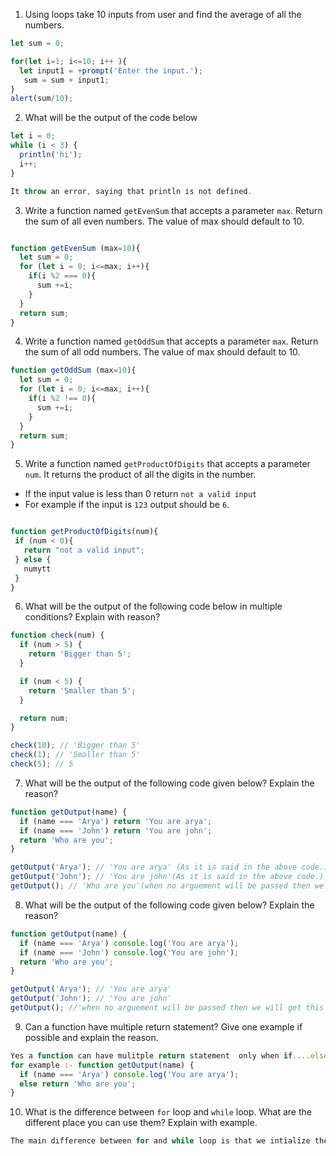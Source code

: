 1. Using loops take 10 inputs from user and find the average of all the numbers.
```js
let sum = 0;

for(let i=1; i<=10; i++ ){
  let input1 = +prompt('Enter the input.');
   sum = sum + input1;
} 
alert(sum/10);

```

2. What will be the output of the code below

```js
let i = 0;
while (i < 3) {
  println('hi');
  i++;
}
```
```js
It throw an error, saying that println is not defined.
```


3. Write a function named `getEvenSum` that accepts a parameter `max`. Return the sum of all even numbers. The value of max should default to 10.

```js

function getEvenSum (max=10){
  let sum = 0;
  for (let i = 0; i<=max; i++){
    if(i %2 === 0){
      sum +=i;
    }
  }
  return sum;
}

```

4. Write a function named `getOddSum` that accepts a parameter `max`. Return the sum of all odd numbers. The value of max should default to 10.

```js
function getOddSum (max=10){
  let sum = 0;
  for (let i = 0; i<=max; i++){
    if(i %2 !== 0){
      sum +=i;
    }
  }
  return sum;
}

```

5. Write a function named `getProductOfDigits` that accepts a parameter `num`. It returns the product of all the digits in the number.

- If the input value is less than 0 return `not a valid input`
- For example if the input is `123` output should be `6`.

```js

function getProductOfDigits(num){
 if (num < 0){
   return "not a valid input";
 } else {
   numytt 
 }
} 

```

6. What will be the output of the following code below in multiple conditions? Explain with reason?

```js
function check(num) {
  if (num > 5) {
    return 'Bigger than 5';
  }

  if (num < 5) {
    return 'Smaller than 5';
  }

  return num;
}

check(10); // 'Bigger than 5'
check(1); // 'Smaller than 5'
check(5); // 5
```

7. What will be the output of the following code given below? Explain the reason?

```js
function getOutput(name) {
  if (name === 'Arya') return 'You are arya';
  if (name === 'John') return 'You are john';
  return 'Who are you';
}

getOutput('Arya'); // 'You are arya' (As it is said in the above code.)
getOutput('John'); // 'You are john'(As it is said in the above code.)
getOutput(); // 'Who are you'(when no arguement will be passed then we will get this in the output.)
```

8. What will be the output of the following code given below? Explain the reason?

```js
function getOutput(name) {
  if (name === 'Arya') console.log('You are arya');
  if (name === 'John') console.log('You are john');
  return 'Who are you';
}

getOutput('Arya'); // 'You are arya'
getOutput('John'); // 'You are john'
getOutput(); //'when no arguement will be passed then we will get this in the output.'
```

9. Can a function have multiple return statement? Give one example if possible and explain the reason.

```js
Yes a function can have mulitple return statement  only when if....else or switch condition is used.
for example :- function getOutput(name) {
  if (name === 'Arya') console.log('You are arya');
  else return 'Who are you';
}
```

10. What is the difference between `for` loop and `while` loop. What are the different place you can use them? Explain with example.

```js
The main difference between for and while loop is that we intialize the value inside the for loop and in while loop we initialize , outside the while loop, while loop needs a true condition to execute the body.

```


